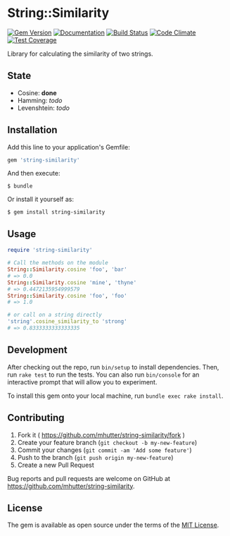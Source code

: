 # String::Similarity

[![Gem Version](https://badge.fury.io/rb/string-similarity.svg)](http://badge.fury.io/rb/string-similarity)
[![Documentation](http://img.shields.io/badge/docs-rdoc.info-blue.svg)](http://rubydoc.org/gems/string-similarity/frames)
[![Build Status](https://travis-ci.org/mhutter/string-similarity.svg)](https://travis-ci.org/mhutter/string-similarity)
[![Code Climate](https://codeclimate.com/github/mhutter/string-similarity/badges/gpa.svg)](https://codeclimate.com/github/mhutter/string-similarity)
[![Test Coverage](https://codeclimate.com/github/mhutter/string-similarity/badges/coverage.svg)](https://codeclimate.com/github/mhutter/string-similarity/coverage)

Library for calculating the similarity of two strings.

## State

- Cosine: **done**
- Hamming: _todo_
- Levenshtein: _todo_

## Installation

Add this line to your application's Gemfile:

```ruby
gem 'string-similarity'
```

And then execute:

    $ bundle

Or install it yourself as:

    $ gem install string-similarity

## Usage

```ruby
require 'string-similarity'

# Call the methods on the module
String::Similarity.cosine 'foo', 'bar'
# => 0.0
String::Similarity.cosine 'mine', 'thyne'
# => 0.4472135954999579
String::Similarity.cosine 'foo', 'foo'
# => 1.0

# or call on a string directly
'string'.cosine_similarity_to 'strong'
# => 0.8333333333333335
```

## Development

After checking out the repo, run `bin/setup` to install dependencies. Then, run `rake test` to run the tests. You can also run `bin/console` for an interactive prompt that will allow you to experiment.

To install this gem onto your local machine, run `bundle exec rake install`.

## Contributing

1. Fork it ( https://github.com/mhutter/string-similarity/fork )
2. Create your feature branch (`git checkout -b my-new-feature`)
3. Commit your changes (`git commit -am 'Add some feature'`)
4. Push to the branch (`git push origin my-new-feature`)
5. Create a new Pull Request


Bug reports and pull requests are welcome on GitHub at https://github.com/mhutter/string-similarity.


## License

The gem is available as open source under the terms of the [MIT License](http://opensource.org/licenses/MIT).
